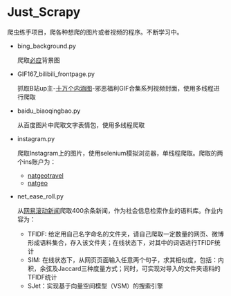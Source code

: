 # Just_Scrapy

爬虫练手项目，爬各种想爬的图片或者视频的程序。不断学习中。

* bing_background.py

  爬取[必应](https://cn.bing.com)背景图

* GIF167_bilibili_frontpage.py

  抓取B站up主-[十万个内涵图](https://search.bilibili.com/all?keyword=%E5%8D%81%E4%B8%87%E4%B8%AA%E5%86%85%E6%B6%B5%E5%9B%BE)-邪恶福利GIF合集系列视频封面，使用多线程进行爬取

* baidu_biaoqingbao.py

  从百度图片中爬取文字表情包，使用多线程爬取

* instagram.py

  爬取Instagram上的图片，使用selenium模拟浏览器，单线程爬取。爬取的两个ins账户为：

    * [natgeotravel](https://www.instagram.com/natgeotravel/)
    * [natgeo](https://www.instagram.com/natgeo/)

* net_ease_roll.py

  从[网易滚动新闻](http://news.163.com/latest/?_ad0.43182716992047965)爬取400余条新闻，作为社会信息检索作业的语料库。作业内容为：

  * TFIDF: 给定用自己名字命名的文件夹，请自己爬取一定数量的网页、微博形成语料集合，存入该文件夹；在线状态下，对其中的词语进行TFIDF统计
  * SIM: 在线状态下，从网页页面输入任意两个句子，求其相似度，包括：内积，余弦及Jaccard三种度量方式；同时，可实现对导入的文件夹语料的TFIDF统计 
  * SJet：实现基于向量空间模型（VSM）的搜索引擎